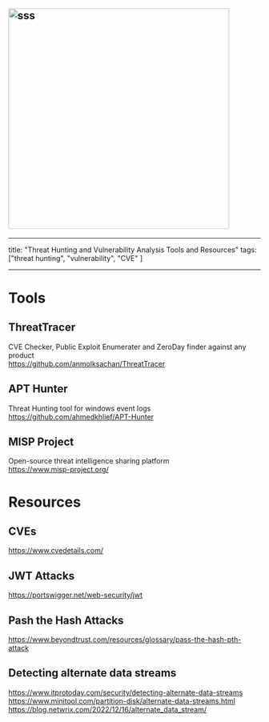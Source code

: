 ## <img width="441" alt="sss" src="placeholder" />

---

title: "Threat Hunting and Vulnerability Analysis Tools and Resources"
tags: ["threat hunting", "vulnerability", "CVE" ]

---

# Tools

## ThreatTracer

CVE Checker, Public Exploit Enumerater and ZeroDay finder against any product \
https://github.com/anmolksachan/ThreatTracer

## APT Hunter

Threat Hunting tool for windows event logs \
https://github.com/ahmedkhlief/APT-Hunter

## MISP Project

Open-source threat intelligence sharing platform \
https://www.misp-project.org/

# Resources

## CVEs

https://www.cvedetails.com/

## JWT Attacks

https://portswigger.net/web-security/jwt

## Pash the Hash Attacks

https://www.beyondtrust.com/resources/glossary/pass-the-hash-pth-attack

## Detecting alternate data streams

https://www.itprotoday.com/security/detecting-alternate-data-streams \
https://www.minitool.com/partition-disk/alternate-data-streams.html \
https://blog.netwrix.com/2022/12/16/alternate_data_stream/
